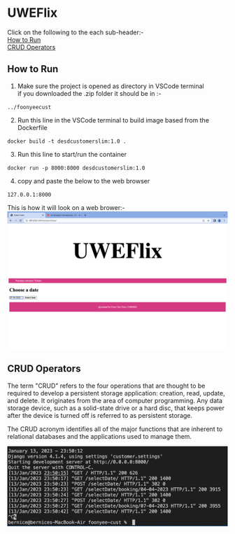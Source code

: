 # UWEFlix

Click on the following to the each sub-header:-  
[How to Run](#how-to-run)<br />
[CRUD Operators](#crud-operators)<br />

## How to Run
1) Make sure the project is opened as directory in VSCode terminal<br />
if you downloaded the .zip folder it should be in :-
```
../foonyeecust
```

2) Run this line in the VSCode terminal to build image based from the Dockerfile
```
docker build -t desdcustomerslim:1.0 .
``` 

3) Run this line to start/run the container
```
docker run -p 8000:8000 desdcustomerslim:1.0
```

4) copy and paste the below to the web browser
```
127.0.0.1:8000
```
This is how it will look on a web brower:-
![foonyeecust](images/foonyeecust.png)

## CRUD Operators
The term "CRUD" refers to the four operations that are thought to be required to develop a persistent storage application: creation, read, update, and delete. It originates from the area of computer programming. Any data storage device, such as a solid-state drive or a hard disc, that keeps power after the device is turned off is referred to as persistent storage.

The CRUD acronym identifies all of the major functions that are inherent to relational databases and the applications used to manage them.


![sc](images/sc.png)
